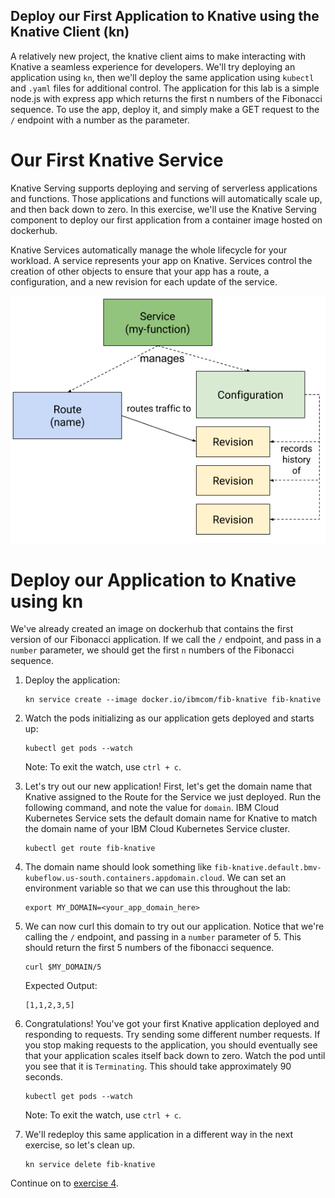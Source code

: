 ## Deploy our First Application to Knative using the Knative Client (kn)
A relatively new project, the knative client aims to make interacting with Knative a seamless experience for developers. We'll try deploying an application using `kn`, then we'll deploy the same application using `kubectl` and `.yaml` files for additional control. The application for this lab is a simple node.js with express app which returns the first n numbers of the Fibonacci sequence. To use the app, deploy it, and simply make a GET request to the `/` endpoint with a number as the parameter. 

# Our First Knative Service
Knative Serving supports deploying and serving of serverless applications and functions. Those applications and functions will automatically scale up, and then back down to zero. In this exercise, we'll use the Knative Serving component to deploy our first application from a container image hosted on dockerhub. 

Knative Services automatically manage the whole lifecycle for your workload. A service represents your app on Knative. Services control the creation of other objects to ensure that your app has a route, a configuration, and a new revision for each update of the service.

![](https://github.com/knative/serving/raw/master/docs/spec/images/object_model.png)

# Deploy our Application to Knative using kn
We've already created an image on dockerhub that contains the first version of our Fibonacci application. If we call the `/` endpoint, and pass in a `number` parameter, we should get the first `n` numbers of the Fibonacci sequence.

1. Deploy the application:

    ```
    kn service create --image docker.io/ibmcom/fib-knative fib-knative
    ```

2. Watch the pods initializing as our application gets deployed and starts up:

    ```
    kubectl get pods --watch
    ```

    Note: To exit the watch, use `ctrl + c`.

3. Let's try out our new application! First, let's get the domain name that Knative assigned to the Route for the Service we just deployed. Run the following command, and note the value for `domain`. IBM Cloud Kubernetes Service sets the default domain name for Knative to match the domain name of your IBM Cloud Kubernetes Service cluster.

    ```
    kubectl get route fib-knative
    ```

4. The domain name should look something like `fib-knative.default.bmv-kubeflow.us-south.containers.appdomain.cloud`. We can set an environment variable so that we can use this throughout the lab:

    ```
    export MY_DOMAIN=<your_app_domain_here>
    ```
5. We can now curl this domain to try out our application. Notice that we're calling the `/` endpoint, and passing in a `number` parameter of 5. This should return the first 5 numbers of the fibonacci sequence.

    ```
    curl $MY_DOMAIN/5
    ```

    Expected Output:
    ```
    [1,1,2,3,5]
    ```

6. Congratulations! You've got your first Knative application deployed and responding to requests. Try sending some different number requests. If you stop making requests to the application, you should eventually see that your application scales itself back down to zero. Watch the pod until you see that it is `Terminating`. This should take approximately 90 seconds.

    ```
    kubectl get pods --watch
    ```

    Note: To exit the watch, use `ctrl + c`.

7. We'll redeploy this same application in a different way in the next exercise, so let's clean up.

    ```
    kn service delete fib-knative
    ```

Continue on to [exercise 4](../exercise-4/README.md).